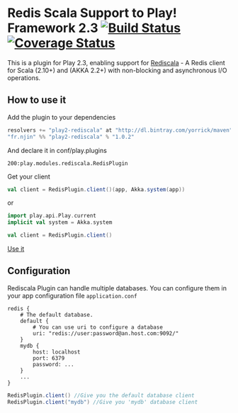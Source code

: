 # Redis Scala Support to Play! Framework 2.3 [![Build Status](https://travis-ci.org/yorrick/play2-rediscala.svg?branch=master)](https://travis-ci.org/yorrick/play2-rediscala) [![Coverage Status](https://coveralls.io/repos/yorrick/play2-rediscala/badge.png)](https://coveralls.io/r/yorrick/play2-rediscala) 

This is a plugin for Play 2.3, enabling support for [Rediscala](https://github.com/etaty/rediscala) - A Redis client for Scala (2.10+) and (AKKA 2.2+) with non-blocking and asynchronous I/O operations.

## How to use it

Add the plugin to your dependencies

```scala
resolvers += "play2-rediscala" at "http://dl.bintray.com/yorrick/maven"
"fr.njin" %% "play2-rediscala" % "1.0.2"
```

And declare it in conf/play.plugins

```
200:play.modules.rediscala.RedisPlugin
```

Get your client

```scala
val client = RedisPlugin.client()(app, Akka.system(app))
```

or

```scala
import play.api.Play.current
implicit val system = Akka.system

val client = RedisPlugin.client()
```

[Use it](https://github.com/etaty/rediscala)

## Configuration

Rediscala Plugin can handle multiple databases. You can configure them in your app configuration file `application.conf`

```
redis {
	# The default database.
	default {
		# You can use uri to configure a database
		uri: "redis://user:password@an.host.com:9092/"
	}
	mydb {
		host: localhost
		port: 6379
		password: ...
	}
	...
}
```

```scala
RedisPlugin.client() //Give you the default database client
RedisPlugin.client("mydb") //Give you 'mydb' database client
```
